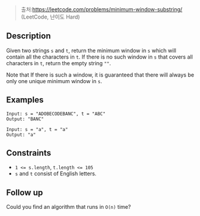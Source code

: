 > 출처:https://leetcode.com/problems/minimum-window-substring/ (LeetCode, 난이도 Hard)

## Description

Given two strings `s` and `t`, return the minimum window in `s` which will contain all the characters in `t`. If there is no such window in `s` that covers all characters in `t`, return the empty string `""`.

Note that If there is such a window, it is guaranteed that there will always be only one unique minimum window in `s`.

## Examples

```
Input: s = "ADOBECODEBANC", t = "ABC"
Output: "BANC"
```

```
Input: s = "a", t = "a"
Output: "a"
```

## Constraints

- `1 <= s.length`, `t.length <= 105`
- `s` and `t` consist of English letters.

## Follow up

Could you find an algorithm that runs in `O(n)` time?
